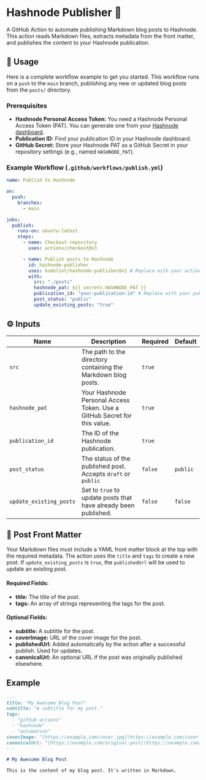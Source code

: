 # Hashnode Publisher 📝

A GitHub Action to automate publishing Markdown blog posts to Hashnode. This action reads Markdown files, extracts metadata from the front matter, and publishes the content to your Hashnode publication.

## 🚀 Usage

Here is a complete workflow example to get you started. This workflow runs on a `push` to the `main` branch, publishing any new or updated blog posts from the `posts/` directory.

### Prerequisites

- **Hashnode Personal Access Token:** You need a Hashnode Personal Access Token (PAT). You can generate one from your [Hashnode dashboard](https://hashnode.com/settings/pat).
- **Publication ID:** Find your publication ID in your Hashnode dashboard.
- **GitHub Secret:** Store your Hashnode PAT as a GitHub Secret in your repository settings (e.g., named `HASHNODE_PAT`).

### Example Workflow (`.github/workflows/publish.yml`)

```yaml
name: Publish to Hashnode

on:
  push:
    branches:
      - main

jobs:
  publish:
    runs-on: ubuntu-latest
    steps:
      - name: Checkout repository
        uses: actions/checkout@v3

      - name: Publish posts to Hashnode
        id: hashnode-publisher
        uses: kodelint/hashnode-publisher@v1 # Replace with your action's repository and tag
        with:
          src: "./posts"
          hashnode_pat: ${{ secrets.HASHNODE_PAT }}
          publication_id: "your-publication-id" # Replace with your publication ID
          post_status: "public"
          update_existing_posts: "true"
```

## ⚙️ Inputs

| Name                    | Description                                                              | Required | Default  |
| ----------------------- | ------------------------------------------------------------------------ | -------- | -------- |
| `src`                   | The path to the directory containing the Markdown blog posts.            | `true`   |          |
| `hashnode_pat`          | Your Hashnode Personal Access Token. Use a GitHub Secret for this value. | `true`   |          |
| `publication_id`        | The ID of the Hashnode publication.                                      | `true`   |          |
| `post_status`           | The status of the published post. Accepts `draft` or `public`            | `false`  | `public` |
| `update_existing_posts` | Set to `true` to update posts that have already been published.          | `false`  | `false`  |

## 📝 Post Front Matter

Your Markdown files must include a YAML front matter block at the top with the required metadata. The action uses the `title` and `tags` to create a new post. If `update_existing_posts` is `true`, the `publishedUrl` will be used to update an existing post.

#### Required Fields:

- **title:** The title of the post.
- **tags:** An array of strings representing the tags for the post.

#### Optional Fields:

- **subtitle:** A subtitle for the post.
- **coverImage:** URL of the cover image for the post.
- **publishedUrl:** Added automatically by the action after a successful publish. Used for updates.
- **canonicalUrl:** An optional URL if the post was originally published elsewhere.

## Example

```markdown
---
title: "My Awesome Blog Post"
subtitle: "A subtitle for my post."
tags:
  - "github-actions"
  - "hashnode"
  - "automation"
coverImage: "[https://example.com/cover.jpg](https://example.com/cover.jpg)"
canonicalUrl: "[https://example.com/original-post](https://example.com/original-post)"
---

# My Awesome Blog Post

This is the content of my blog post. It's written in Markdown.
```
